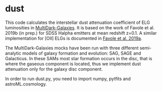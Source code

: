 # dust
This code calculates the interstellar dust attenuation coefficient of ELG luminosities in [MultiDark-Galaxies](https://www.cosmosim.org/cms/documentation/projects/galaxies/). It is based on the work of Favole et al. 2019b (in prep.) for SDSS Halpha emitters at mean redshift z=0.1. A similar implementation for [OII] ELGs is documented in [Favole et al. 2019a](https://ui.adsabs.harvard.edu/abs/2019arXiv190805626F/abstract).

The MultiDark-Galaxies mocks have been run with three different semi-analytic models of galaxy formation and evolution: SAG, SAGE and Galacticus. In these SAMs most star formation occurs in the disc, that is where the gaseous component is located, thus we implement dust attenuation only for the galaxy disc component.

In order to run dust.py, you need to import numpy, pytfits and astroML.cosmology. 

